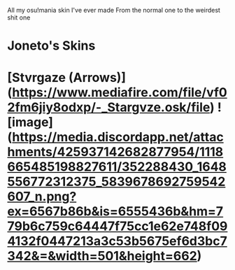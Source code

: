 All my osu!mania skin I've ever made
From the normal one to the weirdest shit one

# Joneto's Skins
# [Stvrgaze (Arrows)] (https://www.mediafire.com/file/vf02fm6jiy8odxp/-_Stargvze.osk/file) ! [image] (https://media.discordapp.net/attachments/425937142682877954/1118665485198827611/352288430_1648556772312375_5839678692759542607_n.png?ex=6567b86b&is=6555436b&hm=779b6c759c64447f75cc1e62e748f094132f0447213a3c53b5675ef6d3bc7342&=&width=501&height=662)
